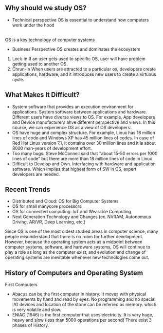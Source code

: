 ## Why should we study OS?
- Technical perspective
OS is essential to understand how computers work under the hood
<br>
OS is a key technology of computer systems

- Business Perspective
OS creates and dominates the ecosystem
1. Lock-in
If an user gets used to specific OS, user will have problem getting used to another OS.
2. Chrun-in
When users are attracted to a particular os, developers create applications, hardware, and it introduces new users to create a virtuous cycle.

## What Makes It Difficult?
- System software that provides an execution environment for applications. System software between applications and hardware.
Different users have diverse views to OS. For example, App developers and Device manufacturers ahve different perspective and views. In this course, we can experience OS as a view of OS developers.
- OS have huge and complex structure. For example, Linux has 18 million lines of code and Windows XP has 45 million lines of codes. In case of Red Hat Linux version 7.1, it contains over 30 million lines and it is about 8000 man-years of development effort.
- Too many bugs. Steve McConnell said that "about 15-50 errors per 1000 lines of code" but there are more than 18 million lines of code in Linux
- Difficult to Develop and Own. Interfacing with hardware and application software. Which implies that highest form of SW in CS, expert developers are needed.

## Recent Trends
- Distributed and Cloud: OS for Big Computer Systems
- OS for small manycore processors
- OS for connected computing: IoT and Wearable Computing
- Next Generation Technology and Changes (ex. NVRAM, Autonomous Driving, AR/VR, Deep Learning, etc.)

Since OS is one of the most oldest studied areas in computer science, many people misunderstand that there is no room for further development. However, because the operating system acts as a midpoint between computer systems, software, and hardware systems, OS will continue to play a role as long as the computer exist, and evolution and change of operating systems are inevitable whenever new technologies come out.

## History of Computers and Operating System
First Computers
- Abacus can be the first computer in history. It moves with physical movements by hand and read by eyes. No programming and no special I/O devices and location of the stone can be referred as memory. which is very volatile and slow. 
- ENIAC (1946) is the first computer that uses electricity. It is very huge, heavy and slow (less than 5000 operations per second)
There exist 3 phases of History.
